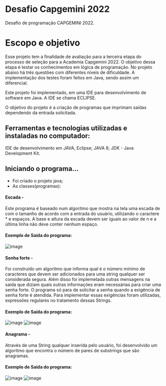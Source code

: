 # Desafio Capgemini 2022
Desafio de programação CAPGEMINI 2022.


# Escopo e objetivo
Esse projeto tem a finalidade de avaliação para a terceira etapa do processo de seleção para a Academia Capgemini 2022. O objetivo dessa etapa é testar os conhecimentos em lógica de programação. No projeto abaixo há três questões com diferentes níveis de dificuldade. A implementação dos testes foram feitos em Java, sendo assim um diferencial.

Este projeto foi implementado, em uma IDE para desenvolvimento de software em Java. A IDE se chama ECLIPSE.

O objetivo do projeto é a criação de programas que imprimam saídas dependendo da entrada solicitada.

## Ferramentas e tecnologias utilizadas e instaladas no computador:
IDE de desenvolvimento em JAVA, Eclipse;
JAVA 8;
JDK - Java Development Kit.

## Iniciando o programa...
 - Foi criado o projeto java;
 - As classes(programas):
#### Escada - 
Este programa é baseado num algoritmo que mostra na tela uma escada de com o tamanho de acordo com a entrada do usuário, utilizando o caractere * e espaços. A base e altura da escada devem ser iguais ao valor de n e a última linha não deve conter nenhum espaço.
#### Exemplo de Saída do programa:
![image](https://user-images.githubusercontent.com/36796432/154860464-7ecd8548-4681-4fe7-a267-f3c98e779d9b.png)


#### Senha forte - 
Foi construído um algoritmo que informa qual é o número mínimo de caracteres que devem ser adicionados para uma string qualquer ser considerada segura. Além disso foi implemetada outras mensagens na saída que diziam quais outras informações eram necessárias para criar uma senha forte. O programa só para de solicitar a senha quando a exigência de senha forte é atendida.
Para implementar essas exigências foram utilizadas, expressões regulares no tratamento dessas Strings.
#### Exemplo de Saída do programa:
![image](https://user-images.githubusercontent.com/36796432/154860551-42061db6-528e-4c59-8880-0c28a2e851b2.png)
![image](https://user-images.githubusercontent.com/36796432/154860598-6196fd43-9e84-44e4-b466-014a2b949437.png)

#### Anagrama - 
Através de uma String qualquer inserida pelo usuário, foi desenvolvido um algoritmo que encontra o número de pares de substrings que são anagramas.
#### Exemplo de Saída do programa:
![image](https://user-images.githubusercontent.com/36796432/154860625-55d30bb3-29af-4278-bb2d-d8550ff63611.png)
![image](https://user-images.githubusercontent.com/36796432/154860642-9dd959ba-2d74-4737-aa7a-9a495ac93e8f.png)

